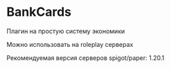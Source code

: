 # BankCards
Плагин на простую систему экономики

Можно использовать на roleplay серверах

Рекомендуемая версия серверов spigot/paper: 1.20.1
